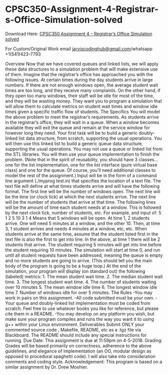 # CPSC350-Assignment-4-Registrar-s-Office-Simulation-solved

Download Here: [CPSC350 Assignment 4 – Registrar’s Office Simulation solved](https://jarviscodinghub.com/assignment/assignment-4-registrars-office-simulation-solution/)

For Custom/Original Work email jarviscodinghub@gmail.com/whatsapp +1(541)423-7793

Overview Now that we have covered queues and linked lists, we will apply these data structures to a simulation problem that will make extensive use of them.
Imagine that the registrar’s office has approached you with the following issues. At certain times during the day students arrive in large numbers. If there are not enough windows open, the average student wait times are too long, and they receive many complaints. On the other hand, if they open too many windows, their staff will be idle for most of the time, and they will be wasting money. They want you to program a simulation that will allow them to calculate metrics on student wait times and window idle times given a specific traffic flow of students.
The Specifics You will model the above problem to meet the registrar’s requirements. As students arrive in the registrar’s office, they will wait in a queue. When a window becomes available they will exit the queue and remain at the service window for however long they need. Your first task will be to build a generic doubly-linked list data structure, from scratch, supporting the usual operations. You will then use this linked list to build a generic queue data structure, supporting the usual operations. You may not use a queue or linked list from the STL libraries. You will then use your queue implementation to finish the problem. (Note that in the spirit of reusability, you should have 3 classes…one for the list implementation, one for the list interface (pure virtual base class) and one for the queue. Of course, you’ll need additional classes to model the rest of the assignment.)
Input will be in the form of a command line argument (./myprog test.in) that specifies the location of a text file. The text file will define at what times students arrive and will have the following format. The first line will be the number of windows open. The next line will be the time (or clock tick) at which the next students arrive. The next line will be the number of students that arrive at that time. The following lines will be the amount of time each student needs at a window. This is followed by the next clock tick, number of students, etc. For example, and input of: 5 1 2 5 10 3 1 4
Means that 5 windows will be open. At time 1, 2 students arrive. One will need 5 minutes at a window, and the other 10. Then, at time 3, 1 student arrives and needs 4 minutes at a window, etc, etc.
When students arrive at the same time, assume that the student listed first in the text file is also the first to get into line. In the above, at time 1 there will be 2 students that arrive. The student requiring 5 minutes will get into line before the student requiring 10 minutes.
The simulation will start at time 0, and run until all student requests have been addressed, meaning the queue is empty and no more students are going to arrive. (This should tell you the main body of the program is going to be a huge loop.) At the end of the simulation, your program will display (on standard out) the following (labeled) metrics: 1. The mean student wait time. 2. The median student wait time. 3. The longest student wait time. 4. The number of students waiting over 10 minutes 5. The mean window idle time 6. The longest window idle time 7. Number of windows idle for over 5 minutes.
The Rules -You may work in pairs on this assignment. -All code submitted must be your own. -Your queue and doubly-linked list implementation must be coded from scratch. Feel free to use whatever books you like for reference, but please cite them in a README. -You may develop on any platform you wish, but make sure your program compiles and runs the way you want it to using g++ within your Linux environment.
Deliverables Submit ONLY your commented source code , Makefile, README, etc as a .tgz file via Blackboard. The README should include any special instructions for running.
Due Date: This assignment is due at 11:59pm on 4-5-2018.
Grading: Grades will be based primarily on correctness, adherence to the above guidelines, and elegance of implementation (an OO, modular design as opposed to procedural spaghetti code). I will also take into consideration comments and coding style.
Acknowledgement: This program is based on a similar assignment by Dr. Drew Moshier.
